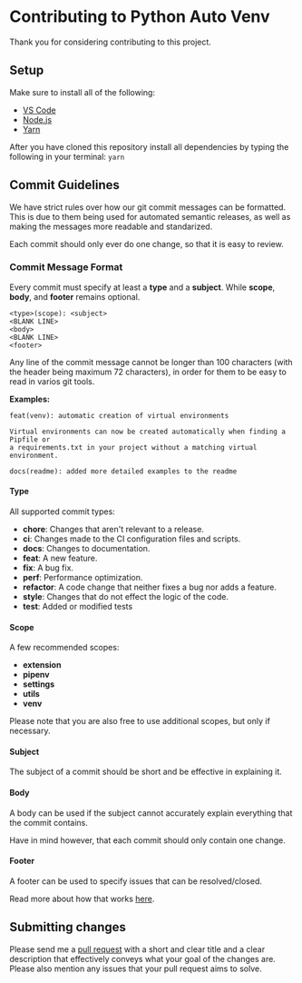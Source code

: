 # Contributing to Python Auto Venv

Thank you for considering contributing to this project.

## Setup

Make sure to install all of the following:

* [VS Code](https://code.visualstudio.com/Download)
* [Node.js](https://nodejs.org/en/download/)
* [Yarn](https://classic.yarnpkg.com/en/docs/install)

After you have cloned this repository install all dependencies by typing the following in your terminal:
`yarn`

## Commit Guidelines

We have strict rules over how our git commit messages can be formatted. This is due to them being used for automated semantic releases, as well as making the messages more readable and standarized.

Each commit should only ever do one change, so that it is easy to review.

### Commit Message Format

Every commit must specify at least a **type** and a **subject**. While **scope**, **body**, and **footer** remains optional.

```text
<type>(scope): <subject>
<BLANK LINE>
<body>
<BLANK LINE>
<footer>
```

Any line of the commit message cannot be longer than 100 characters (with the header being maximum 72 characters), in order for them to be easy to read in varios git tools.

**Examples:**

```text
feat(venv): automatic creation of virtual environments

Virtual environments can now be created automatically when finding a Pipfile or
a requirements.txt in your project without a matching virtual environment.
```

```text
docs(readme): added more detailed examples to the readme
```

#### Type

All supported commit types:

* **chore**: Changes that aren't relevant to a release.
* **ci**: Changes made to the CI configuration files and scripts.
* **docs**: Changes to documentation.
* **feat**: A new feature.
* **fix**: A bug fix.
* **perf**: Performance optimization.
* **refactor**: A code change that neither fixes a bug nor adds a feature.
* **style**: Changes that do not effect the logic of the code.
* **test**: Added or modified tests

#### Scope

A few recommended scopes:

* **extension**
* **pipenv**
* **settings**
* **utils**
* **venv**

Please note that you are also free to use additional scopes, but only if necessary.

#### Subject

The subject of a commit should be short and be effective in explaining it.

#### Body

A body can be used if the subject cannot accurately explain everything that the commit contains.

Have in mind however, that each commit should only contain one change.

#### Footer

A footer can be used to specify issues that can be resolved/closed.

Read more about how that works [here](https://help.github.com/en/github/managing-your-work-on-github/linking-a-pull-request-to-an-issue).

## Submitting changes

Please send me a [pull request](https://github.com/Whinarn/vscode-python-auto-venv/compare) with a short and clear title and a clear description that effectively conveys what your goal of the changes are. Please also mention any issues that your pull request aims to solve.

